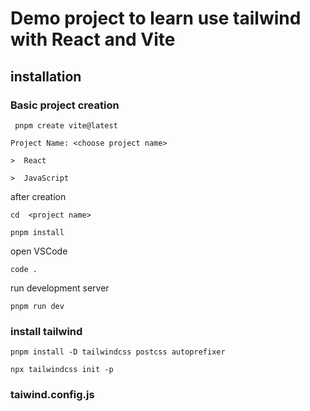 # Demo project to learn use tailwind with React and Vite

## installation

### Basic project creation

``` pnpm create vite@latest```

``` Project Name: <choose project name> ```

``` >  React ```

``` >  JavaScript ```

after creation

``` cd  <project name> ```

``` pnpm install ```

open VSCode

``` code . ```

run development server

``` pnpm run dev ```

### install tailwind

``` pnpm install -D tailwindcss postcss autoprefixer ```

``` npx tailwindcss init -p ```

###  taiwind.config.js



